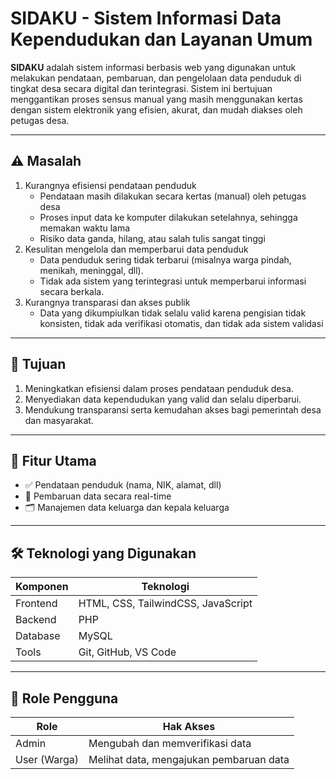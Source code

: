 # **SIDAKU - Sistem Informasi Data Kependudukan dan Layanan Umum**

**SIDAKU** adalah sistem informasi berbasis web yang digunakan untuk melakukan pendataan, pembaruan, dan pengelolaan data penduduk di tingkat desa secara digital dan terintegrasi. Sistem ini bertujuan menggantikan proses sensus manual yang masih menggunakan kertas dengan sistem elektronik yang efisien, akurat, dan mudah diakses oleh petugas desa. 

***
## ⚠️ Masalah

1. Kurangnya efisiensi pendataan penduduk
   - Pendataan masih dilakukan secara kertas (manual) oleh petugas desa
   - Proses input data ke komputer dilakukan setelahnya, sehingga memakan waktu lama
   - Risiko data ganda, hilang, atau salah tulis sangat tinggi
3. Kesulitan mengelola dan memperbarui data penduduk
   - Data penduduk sering tidak terbarui (misalnya warga pindah, menikah, meninggal, dll).
   - Tidak ada sistem yang terintegrasi untuk memperbarui informasi secara berkala.
5. Kurangnya transparasi dan akses publik
   - Data yang dikumpiulkan tidak selalu valid karena pengisian tidak konsisten, tidak ada verifikasi otomatis, dan tidak ada sistem validasi
     
***
## 🎯 Tujuan
1. Meningkatkan efisiensi dalam proses pendataan penduduk desa.  
2. Menyediakan data kependudukan yang valid dan selalu diperbarui.  
3. Mendukung transparansi serta kemudahan akses bagi pemerintah desa dan masyarakat.

***
## 🚀 Fitur Utama
- ✅ Pendataan penduduk (nama, NIK, alamat, dll)
- 🔄 Pembaruan data secara real-time
- 🗂️ Manajemen data keluarga dan kepala keluarga

***
## 🛠️ Teknologi yang Digunakan

| Komponen | Teknologi |
|-----------|------------|
| Frontend | HTML, CSS, TailwindCSS, JavaScript |
| Backend | PHP |
| Database | MySQL |
| Tools | Git, GitHub, VS Code |

***
## 👥 Role Pengguna 
Role | Hak Akses
|-------|-------|
|Admin | Mengubah dan memverifikasi data|
|User (Warga) | Melihat data, mengajukan pembaruan data|
